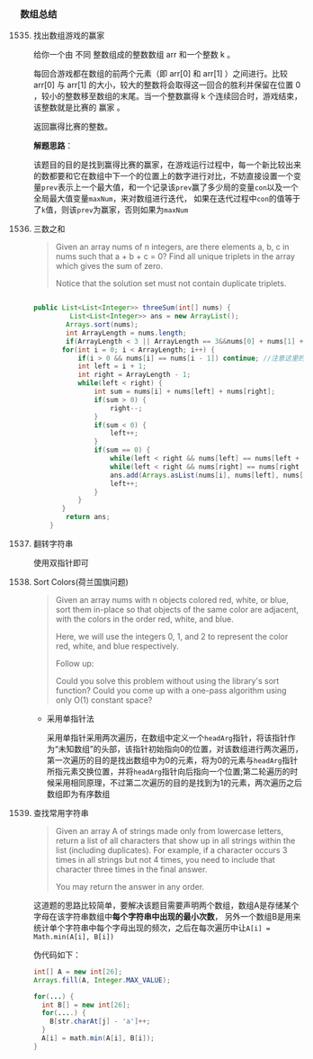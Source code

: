 ### 数组总结

1535. 找出数组游戏的赢家

      给你一个由 不同 整数组成的整数数组 arr 和一个整数 k 。

      每回合游戏都在数组的前两个元素（即 arr[0] 和 arr[1] ）之间进行。比较 arr[0] 与 arr[1] 的大小，较大的整数将会取得这一回合的胜利并保留在位置 0 ，较小的整数移至数组的末尾。当一个整数赢得 k 个连续回合时，游戏结束，该整数就是比赛的 赢家 。

      返回赢得比赛的整数。

      **解题思路**：

      该题目的目的是找到赢得比赛的赢家，在游戏运行过程中，每一个新比较出来的数都要和它在数组中下一个的位置上的数字进行对比，不妨直接设置一个变量`prev`表示上一个最大值，和一个记录该`prev`赢了多少局的变量`con`以及一个全局最大值变量`maxNum`，来对数组进行迭代， 如果在迭代过程中`con`的值等于了`k`值，则该`prev`为赢家，否则如果为`maxNum`

1536. 三数之和

      > Given an array nums of n integers, are there elements a, b, c in nums such that a + b + c = 0? Find all unique triplets in the array which gives the sum of zero.
      >
      > Notice that the solution set must not contain duplicate triplets.

      ```java
      
      public List<List<Integer>> threeSum(int[] nums) {
               List<List<Integer>> ans = new ArrayList();
              Arrays.sort(nums);
              int ArrayLength = nums.length;
              if(ArrayLength < 3 || ArrayLength == 3&&nums[0] + nums[1] + nums[2] != 0) return ans;
             for(int i = 0; i < ArrayLength; i++) {
                 if(i > 0 && nums[i] == nums[i - 1]) continue; //注意这里的去重的 num[i] == nums[i-1] 这里不能用+1
                 int left = i + 1;
                 int right = ArrayLength - 1;
                 while(left < right) {
                     int sum = nums[i] + nums[left] + nums[right];
                     if(sum > 0) {
                         right--;
                     }
                     if(sum < 0) {
                         left++;
                     }
                     if(sum == 0) {
                         while(left < right && nums[left] == nums[left + 1]) left++; //注意这里的left < right限制条件，如果没有这个的话很容易数组越界
                         while(left < right && nums[right] == nums[right - 1]) right--;
                         ans.add(Arrays.asList(nums[i], nums[left], nums[right]));
                         left++;
                     }
                 }
             }
              return ans;
          }
      ```

1537. 翻转字符串

      使用双指针即可

1538. Sort Colors(荷兰国旗问题)

      > Given an array nums with n objects colored red, white, or blue, sort them in-place so that objects of the same color are adjacent, with the colors in the order red, white, and blue.
      >
      > Here, we will use the integers 0, 1, and 2 to represent the color red, white, and blue respectively.
      >
      > Follow up:
      >
      > Could you solve this problem without using the library's sort function?
      > Could you come up with a one-pass algorithm using only O(1) constant space?

      - 采用单指针法

        采用单指针采用两次遍历，在数组中定义一个`headArg`指针，将该指针作为“未知数组”的头部，该指针初始指向0的位置，对该数组进行两次遍历，第一次遍历的目的是找出数组中为0的元素，将为0的元素与`headArg`指针所指元素交换位置，并将`headArg`指针向后指向一个位置;第二轮遍历的时候采用相同原理，不过第二次遍历的目的是找到为1的元素，两次遍历之后数组即为有序数组

1539. 查找常用字符串

      > Given an array A of strings made only from lowercase letters, return a list of all characters that show up in all strings within the list (including duplicates).  For example, if a character occurs 3 times in all strings but not 4 times, you need to include that character three times in the final answer.
      >
      > You may return the answer in any order.

      这道题的思路比较简单，要解决该题目需要声明两个数组，数组A是存储某个字母在该字符串数组中**每个字符串中出现的最小次数**， 另外一个数组B是用来统计单个字符串中每个字母出现的频次，之后在每次遍历中让`A[i] = Math.min(A[i], B[i])`

      伪代码如下：

      ```java
      int[] A = new int[26];
      Arrays.fill(A, Integer.MAX_VALUE);
      
      for(...) {
        int B[] = new int[26];
        for(....) {
          B[str.charAt[j] - 'a']++;
        }
        A[i] = math.min(A[i], B[i]);
      }
      ```

      

